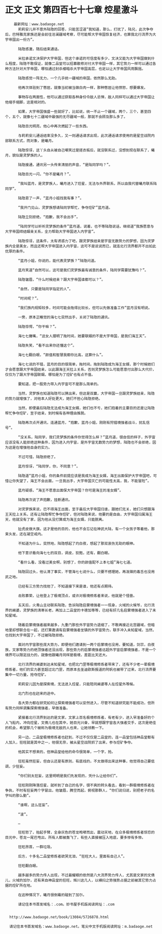 # 正文 正文 第四百七十七章 焢星激斗
        最新网址：www.badaoge.net
          莉莉安儿并不意外陆隐的回答，只能苦涩道“我知道，那么，打扰了，陆兄，此次争夺后，巴特雅克家族还是会前往沧澜疆域考察，尽可能帮大宇帝国恢复经济，也算我北行流界为大宇帝国出一份力”。
      
          陆隐感激，随后结束通话。
      
          米拉承诺文决保护大宇帝国，但这个承诺的可信度有多少，文决又能为大宇帝国做到什么程度，陆隐不敢保证，就像二品堂可以招募散修对付大宇帝国一样，其它势力一样可以通过各种方法针对大宇帝国，哪怕通过封杀楼暗杀大宇帝国高层，也足以让大宇帝国风雨飘摇。
      
          陆隐感觉一阵无力，一个几乎统一疆域的帝国，依然那么无助。
      
          他再次体验到了憋屈，就像当初被当做白肉一样，那种憋屈让他愤怒，想要爆发。
      
          事物存在两面性，他可以通过获取各种身份令敌人忌惮，敌人同样可以通过大宇帝国让他缩手缩脚，这是相对的。
      
          如果，大宇帝国强盛一些就好了，比如说，统一不止一个疆域，两个，三个，甚至四个，五个，就像七十二疆域中最强的无尽疆域一般，那就不会顾及那么多了。
      
          陆隐目光明亮，他心中再次燃起了一些东西。
      
          与莉莉安儿通话结束没多久，又一则通话请求出现，此次通话请求使用的是星空战院内部联系方式，而对象，是曦月。
      
          陆隐惊讶，这丫头自从被自己嘲笑过是搓衣板后，就没联系过，没想到现在联系了，曦月，貌似是灵梦族的人。
      
          陆隐接通，通讯另一头传来清丽的声音，“是陆同学吗？”。
      
          陆隐目光一闪，“你不是曦月？”。
      
          “我叫蓝月，是灵梦族人，曦月进入了焢星，无法与外界联系，所以由我代替曦月联系陆同学”。
      
          陆隐恩了一声，“蓝月小姐找我有事？”。
      
          “我开门见山，灵梦族想请陆同学帮忙，争夺焢矿”蓝月道。
      
          陆隐立刻拒绝，“抱歉，我不会出手”。
      
          “陆同学可以听听灵梦族的条件”蓝月道，说着，也不等陆隐说话，继续道“我族愿意与大宇帝国缔结姻亲关系，全力帮助大宇帝国进入内宇宙”。
      
          陆隐惊讶，这条件，太有诱惑力了吧，跟灵梦族结亲是宇宙无数势力的梦想，因为灵梦族内全是美女，而且还帮大宇帝国进入内宇宙，这可不是说说而已，就连北行流界都开不出如此优厚的条件。
      
          “蓝月小姐，你说的，能代表灵梦族？”陆隐问道。
      
          蓝月笑道“自然可以，这可是我们灵梦族最有诚意的条件，陆同学需要犹豫吗？”。
      
          陆隐皱眉，“什么时候结亲？跟大宇帝国谁都可以？”。
      
          “自然，只要是陆同学指定的人”。
      
          “时间呢？”。
      
          “我们族内规矩较多，时间可能会拖得比较长，但可以先做准备工作”蓝月没有明说。
      
          一旁，原本正睡觉的海七七突然出手，关闭了陆隐的通讯。
      
          陆隐惊愕，“你干嘛？”。
      
          海七七撇嘴，“这女人摆明了拖时间，她要联姻的不是大宇帝国，是我们海王天”。
      
          陆隐失笑，“看不出来你还懂这个”。
      
          海七七翻白眼，“颜值和智慧我都你比高，这算什么”。
      
          海七七说的不错，蓝月的目的很简单，拖时间，拖到陆隐成为海王女婿，那个时候她们才会愿意跟大宇帝国结亲，以此跟海王天拉上关系，否则灵梦族怎么可能愿意付出那么大代价，仅仅为了跟大宇帝国联姻，哪怕是为了焢矿也有点不值。
      
          要知道，把一股势力带入内宇宙可不是那么简单的。
      
          当然，灵梦族也知道陆隐可以猜出来，但这是双赢，大宇帝国一旦跟灵梦族结亲，陆隐的势力就增强了，对他本人好处更大，她们不担心陆隐拒绝。
      
          当然，即便最后陆隐无法成为海王女婿，她们也不亏，她们抱着的主要目的还是让陆隐帮忙争夺焢矿，至于结亲，到时候有各种理由推脱。
      
          陆隐再次点开通讯，连通蓝月，“抱歉，蓝月小姐，刚刚有狩猎境强者战斗，扰乱信号”。
      
          “没关系，陆同学，我们灵梦族的条件你觉得怎么样？”蓝月道，很自信的样子，外宇宙应该没有人能拒绝这种条件，因为进入内宇宙，是外宇宙无数势力的梦想，陆隐也不会拒绝，因为这是在增强他自身的实力。
      
          不过可惜，陆隐拒绝了。
      
          蓝月惊讶，“陆同学，你，不同意？”。
      
          陆隐道“蓝月小姐，你的条件前提应该是我成为海王女婿，海王出面保护大宇帝国吧，可惜让你失望了，海王不会出面，一旦我出手，大宇帝国灭亡的可能性太高，我，不能冒险”。
      
          蓝月疑惑，“海王不愿意出面保大宇帝国？你可是海王的准女婿”。
      
          陆隐再次说了声抱歉，挂断通讯。
      
          对灵梦族来说，巴不得海王出面，至于最后大宇帝国归谁，跟她们无关，她们只想跟海王天拉上关系，还有让陆隐帮忙争夺焢矿，但对陆隐来说，他要的是自由，大宇帝国归属海王天，他就没有了家，因为他从没打算成为海王女婿，只能脱离。
      
          扯虎皮做大旗，这才是他的目的，他也不会忘记在神武大陆，有一个女孩子等着他，那束头发，还在凝空戒内。
      
          不知道为什么，突然地，陆隐想起了灼白夜，想起了那双哀伤无助的眼神。
      
          他下意识看向海七七的双目，调皮，狡黠，还有，翻白眼。
      
          “看什么看，没看过美女啊，别想了，你的颜值配不上本七姐”海七七道。
      
          陆隐回过头，他认清了事实，不管海七七说什么，只要不搭理她，再泼辣的毒舌也没用武之地。
      
          已经有三方势力找他了，不知道接下来是谁，他还有点期待。
      
          击败慕荣，让他登上了极境顶点，或许对极境修炼者来说，他就是个怪兽。
      
          五天后，火青山主动联系陆隐，告诉陆隐启蒙境强者一一现身，火域的火候爷，北行流界的阐婆，灵梦族的清寒长老，再加上二品堂的卡德加等等，已经有好几名启蒙境强者进入了未知星域。
      
          随着启蒙境强者越来越多，九重门那些外宇宙势力退缩了，不敢再接近北宫疆域，但暗地里却想联合在一起，还打算邀请有启蒙境强者坐镇的外宇宙势力，联手冲入未知星域，当然，也找到大宇帝国了，不过被陆隐拒绝。
      
          面对内宇宙那些庞大势力，即便他们邀请到一两个启蒙境也没用，要知道，剑宗，白夜族，文家等势力的绝顶强者还没出现，那些势力的启蒙境强者远超外宇宙启蒙境强者，不是一个境界可以限定战力的，就像他跟曦月同样是极境，差距比天还大。
      
          北行流界的阐婆到达未知星域，也把北门罡等极境修炼者带来了，还有不少老一辈极境修炼者，他们的实力甚至超过北门罡，而原本去圣迪欧斯报道的阿帆也被带了过来，北行流界要集中一切力量，抢夺焢矿。
      
          莉莉安儿因为是探索境，无法进入焢星，只能陪同阐婆等人在焢星外等候。
      
          北门烈也在赶来的途中。
      
          各大势力都在研究如何让探索境强者可以安然进入，尽管不知道研究能不能成功，但所有势力同样调集探索境强者，早做准备。
      
          紧接着北行流界到达的是文家，文家上百名极境修炼者，有老有少，进入早准备好的个人飞船内，冲向焢星，文倩儿也在其中，她目光兴奋，早就想跟宇宙各大强者交手，这次是绝佳的机会，希望那几个被称为极境无敌的人也来，让她领教一下。
      
          另一边，二品堂极境修炼者也赶到，不过不仅仅是二品堂的，连一品堂包括神品堂都有人加入，狂旺就是其中之一，他很无奈，被从星空战院抓了出来，参与焢矿争夺。
      
          他其实不想来的，但神品堂给他的命令很简单，一个字，抢。
      
          狂旺虽然狂妄，但自认还是有原则，有底线的，不太做得出来这种事，他觉得自己要低调，少狂妄。
      
          “你们别太狂妄，这里明明是我们先发现的，凭什么让给你们”。
      
          狂旺刚刚降落焢星，就听到了自己的名字，很不爽的转头看去，看到一群极境修炼者在争执，不时有狂妄两个字冒出，他皱眉，腾空而起，俯视那群人，“你们说归说，别把老子的名字叫的那么勤”。
      
          “谁啊，这么狂妄”。
      
          “滚”。
      
          …
      
          狂旺怒了，抬起手臂，全身灰色的苍龙咆哮而出，震动天地，在众多极境修炼者惊恐的目光中，苍龙一尾巴甩出，所有人都被轰飞了，有些人直接被压入地底，要多惨有多惨。
      
          狂旺昂首，一群垃圾。
      
          后方，十多名二品堂修炼者欲哭无泪，“狂旺大人，里面有自己人”。
      
          狂旺翻白眼。
      
          越多越多的势力传人出现，不过最耀眼的依然是八大流界势力传人，尤其是文家的文倩儿，火域的加尔，还有来自神品堂的狂旺，辉川这几人，以横扫之势强势占据之前被其它势力占据的焢矿所在地。
      
          在这种情况下，曦月很倒霉的碰到了加尔。
      
          请记住本书首发域名：.com。妙书屋手机版阅读网址：.com
      
      
      http://www.badaoge.net/book/13084/5726878.html
      
      请记住本书首发域名：www.badaoge.net。笔尖中文手机版阅读网址：m.badaoge.net
